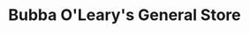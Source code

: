 ---
title: "Bubba O'Leary's General Store"
url: /chimney-rock/bubba-olearys-general-store/
shop: convenience
---